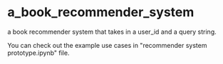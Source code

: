 # a_book_recommender_system
a book recommender system that takes in a user_id and a query string. 

You can check out the example use cases in "recommender system prototype.ipynb" file. 
